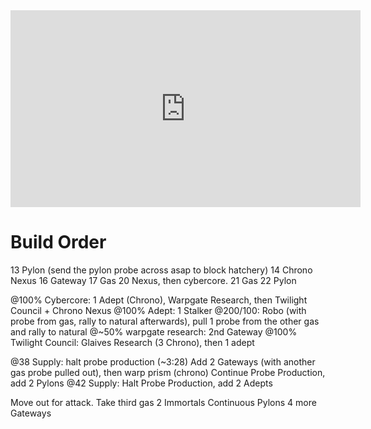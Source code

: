 <!--
.. title: Zest's 4 Gate Glaives into 8 Gate Glaives + 2 Immortals
.. slug: Zest's-4-Gate-Glaives-into-8-Gate-Glaives-+-2-Immortals
.. date: 2020-08-05 
.. tags: pvz, all-in, adept, immortal, 8gate
.. category: videos
.. link: https://www.youtube.com/watch?v=OHQfkEx76IE
.. description: 4 gate Glaives into... 8 gate glaives?!?! WITH 2 IMMORTALS?
.. type: text
.. author: pezzaperry
-->
<iframe width="560" height="315" src="https://www.youtube.com/embed/OHQfkEx76IE" frameborder="0" allow="accelerometer; autoplay; encrypted-media; gyroscope; picture-in-picture" allowfullscreen></iframe>
<h1>Build Order</h1>
<p>
13 Pylon (send the pylon probe across asap to block hatchery)
14 Chrono Nexus
16 Gateway
17 Gas
20 Nexus, then cybercore.
21 Gas
22 Pylon

@100% Cybercore: 1 Adept (Chrono), Warpgate Research, then Twilight Council + Chrono Nexus
@100% Adept: 1 Stalker
@200/100: Robo (with probe from gas, rally to natural afterwards), pull 1 probe from the other gas and rally to natural
@~50% warpgate research: 2nd Gateway
@100% Twilight Council: Glaives Research (3 Chrono), then 1 adept

@38 Supply: halt probe production (~3:28)
Add 2 Gateways (with another gas probe pulled out), then warp prism (chrono)
Continue Probe Production, add 2 Pylons
@42 Supply: Halt Probe Production, add 2 Adepts

Move out for attack.
Take third gas
2 Immortals
Continuous Pylons
4 more Gateways 
</p>
